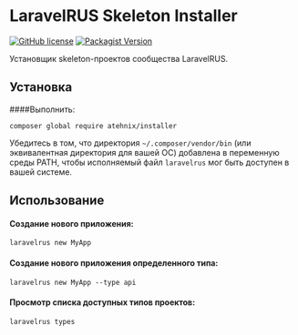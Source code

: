 # LaravelRUS Skeleton Installer
[![GitHub license](https://img.shields.io/badge/license-MIT-blue.svg)](https://raw.githubusercontent.com/atehnix/installer/master/LICENSE)
[![Packagist Version](https://img.shields.io/packagist/v/atehnix/installer.svg)](https://packagist.org/packages/atehnix/installer)

Установщик skeleton-проектов сообщества LaravelRUS.

## Установка

####Выполнить:
```
composer global require atehnix/installer
```
Убедитесь в том, что директория `~/.composer/vendor/bin`  (или эквивалентная директория для вашей ОС) добавлена в переменную среды PATH, чтобы исполняемый файл `laravelrus` мог быть доступен в вашей системе.

## Использование

#### Создание нового приложения:
```
laravelrus new MyApp
```

#### Создание нового приложения определенного типа:
```
laravelrus new MyApp --type api
```

#### Просмотр списка доступных типов проектов:
```
laravelrus types
```
